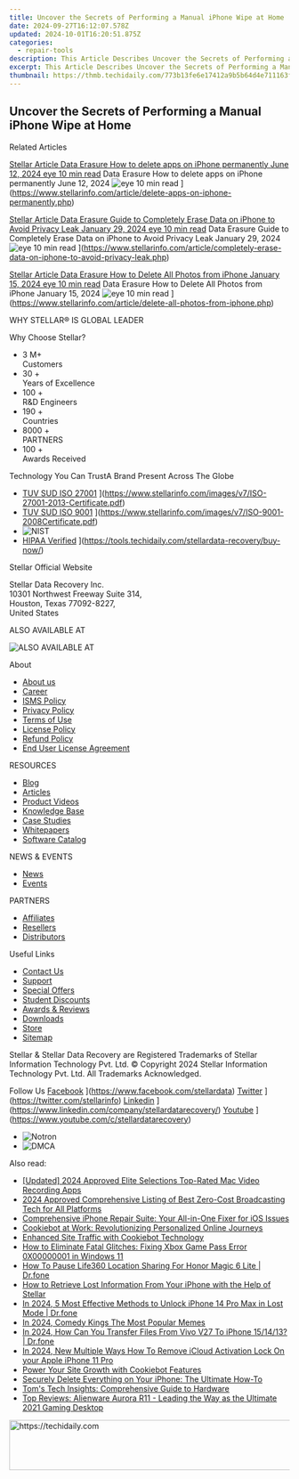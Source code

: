 ```yaml
---
title: Uncover the Secrets of Performing a Manual iPhone Wipe at Home
date: 2024-09-27T16:12:07.578Z
updated: 2024-10-01T16:20:51.875Z
categories:
  - repair-tools
description: This Article Describes Uncover the Secrets of Performing a Manual iPhone Wipe at Home
excerpt: This Article Describes Uncover the Secrets of Performing a Manual iPhone Wipe at Home
thumbnail: https://thmb.techidaily.com/773b13fe6e17412a9b5b64d4e711163f73a0c0700089624569da26ef89b36362.jpg
---
```


## Uncover the Secrets of Performing a Manual iPhone Wipe at Home

Related Articles

[Stellar Article Data Erasure  How to delete apps on iPhone permanently June 12, 2024 eye 10 min read](https://www.stellarinfo.com/public/image/article/Ways-to-delete-apps-on-iPhone-permanently-621.jpg) Data Erasure  How to delete apps on iPhone permanently June 12, 2024 ![eye](https://www.stellarinfo.com/public/newarticle/images/eye.png) 10 min read ](https://www.stellarinfo.com/article/delete-apps-on-iphone-permanently.php)

[Stellar Article Data Erasure  Guide to Completely Erase Data on iPhone to Avoid Privacy Leak January 29, 2024 eye 10 min read](https://www.stellarinfo.com/public/image/article/Erase-Data-on-iPhone-to-avoid-Privacy-Leak-619.jpg) Data Erasure  Guide to Completely Erase Data on iPhone to Avoid Privacy Leak January 29, 2024 ![eye](https://www.stellarinfo.com/public/newarticle/images/eye.png) 10 min read ](https://www.stellarinfo.com/article/completely-erase-data-on-iphone-to-avoid-privacy-leak.php)

[Stellar Article Data Erasure  How to Delete All Photos from iPhone January 15, 2024 eye 10 min read](https://www.stellarinfo.com/public/image/article/Methods-to-Delete-all-Photos-from-iPhone-617.jpg) Data Erasure  How to Delete All Photos from iPhone January 15, 2024 ![eye](https://www.stellarinfo.com/public/newarticle/images/eye.png) 10 min read ](https://www.stellarinfo.com/article/delete-all-photos-from-iphone.php)

 WHY STELLAR® IS GLOBAL LEADER

 Why Choose Stellar?

* 3  M+  
Customers
* 30 +  
Years of Excellence
* 100 +  
R&D Engineers
* 190 +  
Countries
* 8000 +  
PARTNERS
* 100 +  
Awards Received

 Technology You Can TrustA Brand Present Across The Globe

* [TUV SUD ISO 27001](https://www.stellarinfo.com/images/v7/tuv1.png) ](https://www.stellarinfo.com/images/v7/ISO-27001-2013-Certificate.pdf)
* [TUV SUD ISO 9001](https://www.stellarinfo.com/images/v7/tuv2.png) ](https://www.stellarinfo.com/images/v7/ISO-9001-2008Certificate.pdf)
* ![NIST](https://www.stellarinfo.com/images/v7/nist.png)
* [HIPAA Verified](https://www.stellarinfo.com/images/v7/hipa.png) ](https://tools.techidaily.com/stellardata-recovery/buy-now/)

 Stellar Official Website

 Stellar Data Recovery Inc.  
 10301 Northwest Freeway Suite 314,  
 Houston, Texas 77092-8227,  
 United States

 ALSO AVAILABLE AT

![ALSO AVAILABLE AT](https://www.stellarinfo.com/images/v7/Partners_logo_new.png)

 About

* [About us](https://tools.techidaily.com/stellardata-recovery/buy-now/)
* [Career](https://tools.techidaily.com/stellardata-recovery/buy-now/)
* [ISMS Policy](https://tools.techidaily.com/stellardata-recovery/buy-now/)
* [Privacy Policy](https://tools.techidaily.com/stellardata-recovery/buy-now/)
* [Terms of Use](https://tools.techidaily.com/stellardata-recovery/buy-now/)
* [License Policy](https://www.stellarinfo.com/software-licensing-usage.php)
* [Refund Policy](https://tools.techidaily.com/stellardata-recovery/buy-now/)
* [End User License Agreement](https://tools.techidaily.com/stellardata-recovery/buy-now/)

 RESOURCES

* [Blog](https://tools.techidaily.com/stellardata-recovery/buy-now/)
* [Articles](https://tools.techidaily.com/stellardata-recovery/buy-now/)
* [Product Videos](https://tools.techidaily.com/stellardata-recovery/buy-now/)
* [Knowledge Base](https://tools.techidaily.com/stellardata-recovery/buy-now/)
* [Case Studies](https://tools.techidaily.com/stellardata-recovery/buy-now/)
* [Whitepapers](https://tools.techidaily.com/stellardata-recovery/buy-now/)
* [Software Catalog](https://tools.techidaily.com/stellardata-recovery/buy-now/)

 NEWS & EVENTS

* [News](https://tools.techidaily.com/stellardata-recovery/buy-now/)
* [Events](https://www.stellarinfo.com/affiliate-summit/affiliate-summit.php)

 PARTNERS

* [Affiliates](https://tools.techidaily.com/stellardata-recovery/buy-now/)
* [Resellers](https://tools.techidaily.com/stellardata-recovery/buy-now/)
* [Distributors](https://tools.techidaily.com/stellardata-recovery/buy-now/)

 Useful Links

* [Contact Us](https://www.stellarinfo.com/contact/contact-us.php)
* [Support](https://tools.techidaily.com/stellardata-recovery/buy-now/)
* [Special Offers](https://tools.techidaily.com/stellardata-recovery/buy-now/)
* [Student Discounts](https://www.stellarinfo.com/student-discount/)
* [Awards & Reviews](https://tools.techidaily.com/stellardata-recovery/buy-now/)
* [Downloads](https://www.stellarinfo.com/download.php)
* [Store](https://tools.techidaily.com/stellardata-recovery/buy-now/)
* [Sitemap](https://www.stellarinfo.com/sitemap.php)

 Stellar & Stellar Data Recovery are Registered Trademarks of Stellar Information Technology Pvt. Ltd. © Copyright 2024 Stellar Information Technology Pvt. Ltd. All Trademarks Acknowledged.

Follow Us [Facebook](https://www.stellarinfo.com/Images/fb.png) ](https://www.facebook.com/stellardata) [Twitter](https://www.stellarinfo.com/Images/tw.png) ](https://twitter.com/stellarinfo) [Linkedin](https://www.stellarinfo.com/Images/in.png) ](https://www.linkedin.com/company/stellardatarecovery/) [Youtube](https://www.stellarinfo.com/newblacktheme/images/yt.png) ](https://www.youtube.com/c/stellardatarecovery)

* ![Notron](https://www.stellarinfo.com/images/v7/notron.png)
* ![DMCA](https://www.stellarinfo.com/images/v7/dmca.png)

<ins class="adsbygoogle"
     style="display:block"
     data-ad-format="autorelaxed"
     data-ad-client="ca-pub-7571918770474297"
     data-ad-slot="1223367746"></ins>

<ins class="adsbygoogle"
     style="display:block"
     data-ad-client="ca-pub-7571918770474297"
     data-ad-slot="8358498916"
     data-ad-format="auto"
     data-full-width-responsive="true"></ins>

<span class="atpl-alsoreadstyle">Also read:</span>
<div><ul>
<li><a href="https://screen-sharing-recording.techidaily.com/updated-2024-approved-elite-selections-top-rated-mac-video-recording-apps/"><u>[Updated] 2024 Approved Elite Selections Top-Rated Mac Video Recording Apps</u></a></li>
<li><a href="https://extra-hints.techidaily.com/2024-approved-comprehensive-listing-of-best-zero-cost-broadcasting-tech-for-all-platforms/"><u>2024 Approved Comprehensive Listing of Best Zero-Cost Broadcasting Tech for All Platforms</u></a></li>
<li><a href="https://data-safeguard.techidaily.com/comprehensive-iphone-repair-suite-your-all-in-one-fixer-for-ios-issues/"><u>Comprehensive iPhone Repair Suite: Your All-in-One Fixer for iOS Issues</u></a></li>
<li><a href="https://data-safeguard.techidaily.com/cookiebot-at-work-revolutionizing-personalized-online-journeys/"><u>Cookiebot at Work: Revolutionizing Personalized Online Journeys</u></a></li>
<li><a href="https://data-safeguard.techidaily.com/enhanced-site-traffic-with-cookiebot-technology/"><u>Enhanced Site Traffic with Cookiebot Technology</u></a></li>
<li><a href="https://win11.techidaily.com/how-to-eliminate-fatal-glitches-fixing-xbox-game-pass-error-0x00000001-in-windows-11/"><u>How to Eliminate Fatal Glitches: Fixing Xbox Game Pass Error 0X00000001 in Windows 11</u></a></li>
<li><a href="https://location-social.techidaily.com/how-to-pause-life360-location-sharing-for-honor-magic-6-lite-drfone-by-drfone-virtual-android/"><u>How To Pause Life360 Location Sharing For Honor Magic 6 Lite | Dr.fone</u></a></li>
<li><a href="https://data-safeguard.techidaily.com/how-to-retrieve-lost-information-from-your-iphone-with-the-help-of-stellar/"><u>How to Retrieve Lost Information From Your iPhone with the Help of Stellar</u></a></li>
<li><a href="https://iphone-unlock.techidaily.com/in-2024-5-most-effective-methods-to-unlock-iphone-14-pro-max-in-lost-mode-drfone-by-drfone-ios/"><u>In 2024, 5 Most Effective Methods to Unlock iPhone 14 Pro Max in Lost Mode | Dr.fone</u></a></li>
<li><a href="https://twitter-videos.techidaily.com/in-2024-comedy-kings-the-most-popular-memes/"><u>In 2024, Comedy Kings The Most Popular Memes</u></a></li>
<li><a href="https://android-transfer.techidaily.com/in-2024-how-can-you-transfer-files-from-vivo-v27-to-iphone-151413-drfone-by-drfone-transfer-from-android-transfer-from-android/"><u>In 2024, How Can You Transfer Files From Vivo V27 To iPhone 15/14/13? | Dr.fone</u></a></li>
<li><a href="https://activate-lock.techidaily.com/in-2024-new-multiple-ways-how-to-remove-icloud-activation-lock-on-your-apple-iphone-11-pro-by-drfone-ios/"><u>In 2024, New Multiple Ways How To Remove iCloud Activation Lock On your Apple iPhone 11 Pro</u></a></li>
<li><a href="https://data-safeguard.techidaily.com/power-your-site-growth-with-cookiebot-features/"><u>Power Your Site Growth with Cookiebot Features</u></a></li>
<li><a href="https://data-safeguard.techidaily.com/securely-delete-everything-on-your-iphone-the-ultimate-how-to/"><u>Securely Delete Everything on Your iPhone: The Ultimate How-To</u></a></li>
<li><a href="https://hardware-updates.techidaily.com/toms-tech-insights-comprehensive-guide-to-hardware/"><u>Tom's Tech Insights: Comprehensive Guide to Hardware</u></a></li>
<li><a href="https://data-safeguard.techidaily.com/top-reviews-alienware-aurora-r11-leading-the-way-as-the-ultimate-2021-gaming-desktop/"><u>Top Reviews: Alienware Aurora R11 - Leading the Way as the Ultimate 2021 Gaming Desktop</u></a></li>
</ul></div>

<!-- affiliate ads begin -->
<a href="https://aligracehair.sjv.io/c/5597632/1915810/19272" target="_top" id="1915810">
  <img src="//a.impactradius-go.com/display-ad/19272-1915810" border="0" alt="https://techidaily.com" width="728" height="90"/>
</a>
<img height="0" width="0" src="https://aligracehair.sjv.io/i/5597632/1915810/19272" style="position:absolute;visibility:hidden;" border="0" />
<!-- affiliate ads end -->

